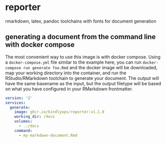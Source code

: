 # reporter
rmarkdown, latex, pandoc toolchains with fonts for document generation

## generating a document from the command line with docker compose

The most convenient way to use this image is with docker compose. Using a `docker-compose.yml` file similar to the example here, you can run `docker-compose run generate foo.Rmd`
and the docker image will be downloaded, map your working directory into the container, and run the RStudio/RMarkdown toolchain to generate your document. The output will
have the same basename as the input, but the output filetype will be based on what you have configured in your RMarkdown frontmatter.

```yaml
version: '2'
services:
  generate:
    image: ghcr.io/kindlyops/reporter:v1.1.0
    working_dir: /docs
    volumes:
      - .:/docs
    command:
      - my-markdown-document.Rmd
```
